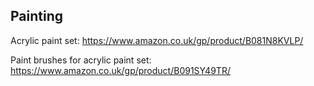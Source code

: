 ## Painting

Acrylic paint set: https://www.amazon.co.uk/gp/product/B081N8KVLP/

Paint brushes for acrylic paint set: https://www.amazon.co.uk/gp/product/B091SY49TR/
